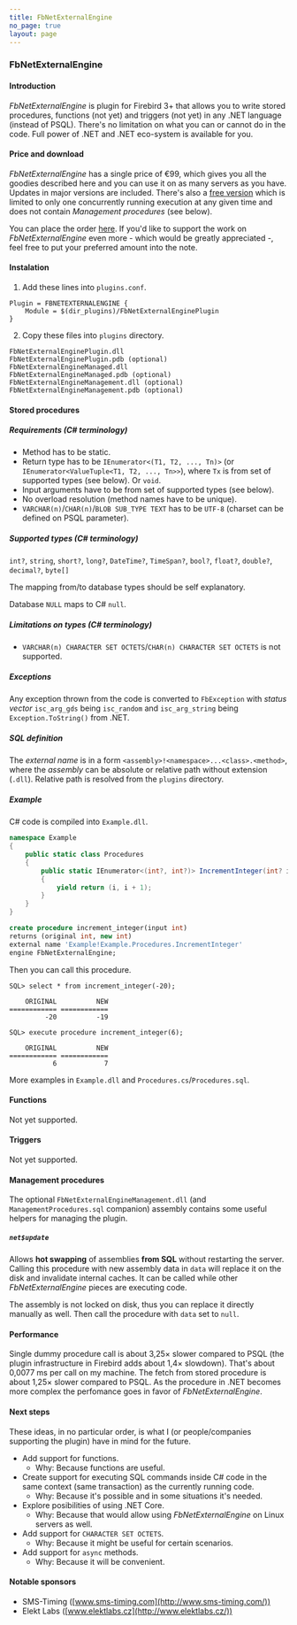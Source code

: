 ```yaml
---
title: FbNetExternalEngine
no_page: true
layout: page
---
```

### FbNetExternalEngine

#### Introduction

_FbNetExternalEngine_ is plugin for Firebird 3+ that allows you to write stored procedures, functions (not yet) and triggers (not yet) in any .NET language (instead of PSQL). There's no limitation on what you can or cannot do in the code. Full power of .NET and .NET eco-system is available for you.

#### Price and download

_FbNetExternalEngine_ has a single price of €99, which gives you all the goodies described here and you can use it on as many servers as you have. Updates in major versions are included. There's also a [free version][2] which is limited to only one concurrently running execution at any given time and does not contain _Management procedures_ (see below).

You can place the order [here][1]. If you'd like to support the work on _FbNetExternalEngine_ even more - which would be greatly appreciated -, feel free to put your preferred amount into the note.

#### Instalation

1. Add these lines into `plugins.conf`.

```text
Plugin = FBNETEXTERNALENGINE {
	Module = $(dir_plugins)/FbNetExternalEnginePlugin
}
```

2. Copy these files into `plugins` directory.

```text
FbNetExternalEnginePlugin.dll
FbNetExternalEnginePlugin.pdb (optional)
FbNetExternalEngineManaged.dll
FbNetExternalEngineManaged.pdb (optional)
FbNetExternalEngineManagement.dll (optional)
FbNetExternalEngineManagement.pdb (optional)
```

#### Stored procedures

##### Requirements (C# terminology)

* Method has to be static.
* Return type has to be `IEnumerator<(T1, T2, ..., Tn)>` (or `IEnumerator<ValueTuple<T1, T2, ..., Tn>>`), where `Tx` is from set of supported types (see below). Or `void`.
* Input arguments have to be from set of supported types (see below).
* No overload resolution (method names have to be unique).
* `VARCHAR(n)`/`CHAR(n)`/`BLOB SUB_TYPE TEXT` has to be `UTF-8` (charset can be defined on PSQL parameter).

##### Supported types (C# terminology)

`int?`, `string`, `short?`, `long?`, `DateTime?`, `TimeSpan?`, `bool?`, `float?`, `double?`, `decimal?`, `byte[]`

The mapping from/to database types should be self explanatory.

Database `NULL` maps to C# `null`.

##### Limitations on types (C# terminology)

* `VARCHAR(n) CHARACTER SET OCTETS`/`CHAR(n) CHARACTER SET OCTETS` is not supported.

##### Exceptions

Any exception thrown from the code is converted to `FbException` with _status vector_ `isc_arg_gds` being `isc_random` and `isc_arg_string` being `Exception.ToString()` from .NET.

##### SQL definition

The _external name_ is in a form `<assembly>!<namespace>...<class>.<method>`, where the _assembly_ can be absolute or relative path without extension (`.dll`). Relative path is resolved from the `plugins` directory.

##### Example

C# code is compiled into `Example.dll`.

```csharp
namespace Example
{
	public static class Procedures
	{
		public static IEnumerator<(int?, int?)> IncrementInteger(int? i)
		{
			yield return (i, i + 1);
		}
	}
}
```

```sql
create procedure increment_integer(input int)
returns (original int, new int)
external name 'Example!Example.Procedures.IncrementInteger'
engine FbNetExternalEngine;
```

Then you can call this procedure.

```text
SQL> select * from increment_integer(-20);

    ORIGINAL          NEW
============ ============
         -20          -19

SQL> execute procedure increment_integer(6);

    ORIGINAL          NEW
============ ============
           6            7
```

More examples in `Example.dll` and `Procedures.cs`/`Procedures.sql`.

#### Functions

Not yet supported.

#### Triggers

Not yet supported.

#### Management procedures

The optional `FbNetExternalEngineManagement.dll` (and `ManagementProcedures.sql` companion) assembly contains some useful helpers for managing the plugin.

##### `net$update`

Allows **hot swapping** of assemblies **from SQL** without restarting the server. Calling this procedure with new assembly data in `data` will replace it on the disk and invalidate internal caches. It can be called while other _FbNetExternalEngine_ pieces are executing code.

The assembly is not locked on disk, thus you can replace it directly manually as well. Then call the procedure with `data` set to `null`.

#### Performance

Single dummy procedure call is about 3,25× slower compared to PSQL (the plugin infrastructure in Firebird adds about 1,4× slowdown). That's about 0,0077 ms per call on my machine. The fetch from stored procedure is about 1,25× slower compared to PSQL. As the procedure in .NET becomes more complex the perfomance goes in favor of _FbNetExternalEngine_.

#### Next steps

These ideas, in no particular order, is what I (or people/companies supporting the plugin) have in mind for the future.

* Add support for functions.
	* Why: Because functions are useful.
* Create support for executing SQL commands inside C# code in the same context (same transaction) as the currently running code.
	* Why: Because it's possible and in some situations it's needed.
* Explore posibilities of using .NET Core.
	* Why: Because that would allow using _FbNetExternalEngine_ on Linux servers as well.
* Add support for `CHARACTER SET OCTETS`.
	* Why: Because it might be useful for certain scenarios.
* Add support for `async` methods.
	* Why: Because it will be convenient.

#### Notable sponsors

* SMS-Timing ([www.sms-timing.com](http://www.sms-timing.com/))
* Elekt Labs ([www.elektlabs.cz](http://www.elektlabs.cz/))

[1]: https://portal.fbnetexternalengine.com/Order
[2]: https://portal.fbnetexternalengine.com/DownloadFree
